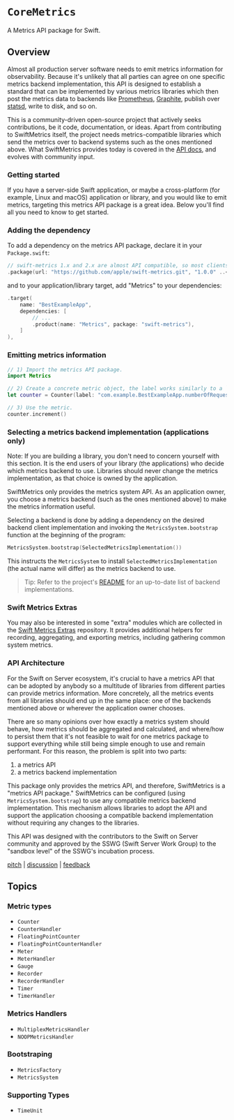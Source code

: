 # ``CoreMetrics``

A Metrics API package for Swift.

## Overview

Almost all production server software needs to emit metrics information for observability. Because it's unlikely that all parties can agree on one specific metrics backend implementation, this API is designed to establish a standard that can be implemented by various metrics libraries which then post the metrics data to backends like [Prometheus](https://prometheus.io/), [Graphite](https://graphiteapp.org), publish over [statsd](https://github.com/statsd/statsd), write to disk, and so on.

This is a community-driven open-source project that actively seeks contributions, be it code, documentation, or ideas.
Apart from contributing to SwiftMetrics itself, the project needs metrics-compatible libraries which send the metrics over to backend systems such as the ones mentioned above.
What SwiftMetrics provides today is covered in the [API docs](https://apple.github.io/swift-metrics/), and evolves with community input.

### Getting started

If you have a server-side Swift application, or maybe a cross-platform (for example, Linux and macOS) application or library, and you would like to emit metrics, targeting this metrics API package is a great idea.
Below you'll find all you need to know to get started.

### Adding the dependency

To add a dependency on the metrics API package, declare it in your `Package.swift`:

```swift
// swift-metrics 1.x and 2.x are almost API compatible, so most clients should use
.package(url: "https://github.com/apple/swift-metrics.git", "1.0.0" ..< "3.0.0"),
```

and to your application/library target, add "Metrics" to your dependencies:

```swift
.target(
    name: "BestExampleApp",
    dependencies: [
        // ...
        .product(name: "Metrics", package: "swift-metrics"),
    ]
),
```

### Emitting metrics information

```swift
// 1) Import the metrics API package.
import Metrics

// 2) Create a concrete metric object, the label works similarly to a `DispatchQueue` label.
let counter = Counter(label: "com.example.BestExampleApp.numberOfRequests")

// 3) Use the metric.
counter.increment()
```

### Selecting a metrics backend implementation (applications only)

Note: If you are building a library, you don't need to concern yourself with this section. It is the end users of your library (the applications) who decide which metrics backend to use. Libraries should never change the metrics implementation, as that choice is owned by the application.

SwiftMetrics only provides the metrics system API. As an application owner, you choose a metrics backend (such as the ones mentioned above) to make the metrics information useful.

Selecting a backend is done by adding a dependency on the desired backend client implementation and invoking the `MetricsSystem.bootstrap` function at the beginning of the program:

```swift
MetricsSystem.bootstrap(SelectedMetricsImplementation())
```

This instructs the `MetricsSystem` to install `SelectedMetricsImplementation` (the actual name will differ) as the metrics backend to use.

> Tip: Refer to the project's [README](https://github.com/apple/swift-metrics) for an up-to-date list of backend implementations.

### Swift Metrics Extras

You may also be interested in some "extra" modules which are collected in the [Swift Metrics Extras](https://github.com/apple/swift-metrics-extras) repository.
It provides additional helpers for recording, aggregating, and exporting metrics, including gathering common system metrics.

### API Architecture

For the Swift on Server ecosystem, it's crucial to have a metrics API that can be adopted by anybody so a multitude of libraries from different parties can provide metrics information. More concretely, all the metrics events from all libraries should end up in the same place: one of the backends mentioned above or wherever the application owner chooses.

There are so many opinions over how exactly a metrics system should behave, how metrics should be aggregated and calculated, and where/how to persist them that it's not feasible to wait for one metrics package to support everything while still being simple enough to use and remain performant. For this reason, the problem is split into two parts:

1. a metrics API
2. a metrics backend implementation

This package only provides the metrics API, and therefore, SwiftMetrics is a "metrics API package." 
SwiftMetrics can be configured (using `MetricsSystem.bootstrap`) to use any compatible metrics backend implementation. 
This mechanism allows libraries to adopt the API and support the application choosing a compatible backend implementation without requiring any changes to the libraries.

This API was designed with the contributors to the Swift on Server community and approved by the SSWG (Swift Server Work Group) to the "sandbox level" of the SSWG's incubation process.

[pitch](https://forums.swift.org/t/metrics/19353) |
[discussion](https://forums.swift.org/t/discussion-server-metrics-api/) |
[feedback](https://forums.swift.org/t/feedback-server-metrics-api/)

## Topics

### Metric types

- ``Counter``
- ``CounterHandler``
- ``FloatingPointCounter``
- ``FloatingPointCounterHandler``
- ``Meter``
- ``MeterHandler``
- ``Gauge``
- ``Recorder``
- ``RecorderHandler``
- ``Timer``
- ``TimerHandler``

### Metrics Handlers

- ``MultiplexMetricsHandler``
- ``NOOPMetricsHandler``

### Bootstraping

- ``MetricsFactory``
- ``MetricsSystem``

### Supporting Types

- ``TimeUnit``
